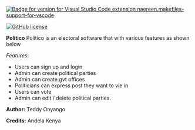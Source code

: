 [![Badge for version for Visual Studio Code extension naereen.makefiles-support-for-vscode](https://vsmarketplacebadge.apphb.com/version/naereen.makefiles-support-for-vscode.svg)](https://marketplace.visualstudio.com/items?itemName=naereen.makefiles-support-for-vscode)

[![GitHub license](https://img.shields.io/github/license/Naereen/StrapDown.js.svg)](https://github.com/Naereen/StrapDown.js/blob/master/LICENSE)

**Politico**
Politico is an electoral software that with various features as shown below

*Features*:
- Users can sign up and login
- Admin can create political parties
- Admin can create gvt offices
- Politicians can express post they want to vie in
- Users can vote
- Admin can edit / delete political parties.

**Author:**
Teddy Onyango

**Credits:**
Andela Kenya
